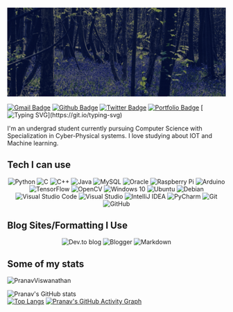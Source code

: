 ![Copy of Pranav Viswanathan](https://github.com/PranavViswanathan/PranavViswanathan/blob/master/githubGIFTwo.gif)




[![Gmail Badge](https://img.shields.io/badge/-pranav.viswanathan11@gmail.com-c14438?style=flat&logo=Gmail&logoColor=white&link=mailto:pranav.viswanathan11@gmail.com)](mailto:pranav.viswanathan11@gmail.com) [![Github Badge](https://img.shields.io/badge/-PranavViswanathan-grey?style=flat&logo=github&logoColor=white&link=https://github.com/PranavViswanathan/)](https://www.github.com/PranavViswanathan/) [![Twitter Badge](https://img.shields.io/badge/-@crazycoder21-00acee?style=flat&logo=twitter&logoColor=white&link=https://twitter.com/@crazycoder21/)](https://www.twitter.com/@crazycoder21/) [![Portfolio Badge](https://img.shields.io/badge/portfolio-web-blue?style=flat&link=https://pranavcoder.netlify.app//)](https://pranavcoder.netlify.app//)
[![Typing SVG](https://readme-typing-svg.herokuapp.com?color=18A4F7&size=40&width=900&height=100&lines=Hey+there,+I'm+Pranav!)](https://git.io/typing-svg)
<p align='left'>I'm an undergrad student currently pursuing Computer Science with Specialization in Cyber-Physical systems. I love studying about IOT and Machine learning.</p>

## Tech I can use

<p align="center">
<img alt="Python" src="https://img.shields.io/badge/python-%2314354C.svg?style=for-the-badge&logo=python&logoColor=white"/>
<img alt="C" src="https://img.shields.io/badge/c-%2300599C.svg?style=for-the-badge&logo=c&logoColor=white"/>
<img alt="C++" src="https://img.shields.io/badge/c++-%2300599C.svg?style=for-the-badge&logo=c%2B%2B&ogoColor=white"/>
<img alt="Java" src="https://img.shields.io/badge/java-%23ED8B00.svg?style=for-the-badge&logo=java&logoColor=white"/>
 <img alt="MySQL" src="https://img.shields.io/badge/mysql-%2300f.svg?style=for-the-badge&logo=mysql&logoColor=white"/>
  <img alt="Oracle" src ="https://img.shields.io/badge/oracle-%23F00000.svg?style=for-the-badge&logo=oracle&logoColor=white" />
<img alt="Raspberry Pi" src="https://img.shields.io/badge/-RaspberryPi-C51A4A?style=for-the-badge&logo=Raspberry-Pi"/>
  <img alt="Arduino" src="https://img.shields.io/badge/-Arduino-00979D?style=for-the-badge&logo=Arduino&logoColor=white"/>
<img alt="TensorFlow" src="https://img.shields.io/badge/TensorFlow-%23FF6F00.svg?style=for-the-badge&logo=TensorFlow&logoColor=white" />
 <img alt="OpenCV" src="https://img.shields.io/badge/opencv-%23white.svg?style=for-the-badge&logo=opencv&logoColor=white"/>
  <img alt="Windows 10" src="https://img.shields.io/badge/Windows-0078D6?style=for-the-badge&logo=windows&logoColor=white" />
  <img alt="Ubuntu" src="https://img.shields.io/badge/Ubuntu-E95420?style=for-the-badge&logo=ubuntu&logoColor=white" />
  <img alt="Debian" src="https://img.shields.io/badge/Debian-D70A53?style=for-the-badge&logo=debian&logoColor=white" />
  <img alt="Visual Studio Code" src="https://img.shields.io/badge/VisualStudioCode-0078d7.svg?style=for-the-badge&logo=visual-studio-code&logoColor=white"/>
  <img alt="Visual Studio" src="https://img.shields.io/badge/VisualStudio-5C2D91.svg?style=for-the-badge&logo=visual-studio&logoColor=white"/>
  <img alt="IntelliJ IDEA" src="https://img.shields.io/badge/IntelliJIDEA-000000.svg?style=for-the-badge&logo=intellij-idea&logoColor=white"/>
  <img alt="PyCharm" src="https://img.shields.io/badge/pycharm-143?style=for-the-badge&logo=pycharm&logoColor=black&color=black&labelColor=green"/>
 <img alt="Git" src="https://img.shields.io/badge/git-%23F05033.svg?style=for-the-badge&logo=git&logoColor=white"/>
  <img alt="GitHub" src="https://img.shields.io/badge/github-%23121011.svg?style=for-the-badge&logo=github&logoColor=white"/>

</p>


## Blog Sites/Formatting I Use

<p align="center">
   <img alt="Dev.to blog" src="https://img.shields.io/badge/dev.to-0A0A0A?style=for-the-badge&logo=dev.to&logoColor=white" >
  <img alt="Blogger" src="https://img.shields.io/badge/Blogger-FF5722?style=for-the-badge&logo=blogger&logoColor=white" >
 <img alt="Markdown" src="https://img.shields.io/badge/markdown-%23000000.svg?style=for-the-badge&logo=markdown&logoColor=white"/>
</p>

## Some of my stats
<p align=left> <img src=https://komarev.com/ghpvc/?username=PranavViswanathan alt=PranavViswanathan /> </p>

![Pranav's GitHub stats](https://github-readme-stats.vercel.app/api?username=PranavViswanathan&count_private=true&theme=radical&show_icons=true)<br>
[![Top Langs](https://github-readme-stats.vercel.app/api/top-langs/?username=PranavViswanathan&layout=compact)](https://github.com/PranavViswanathan)
[![Pranav's GitHub Activity Graph](https://activity-graph.herokuapp.com/graph?username=PranavViswanathan&theme=dark)](https://pranavcoder.netlify.app/)


